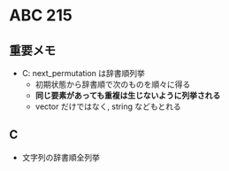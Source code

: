 # ABC 215

## 重要メモ

- C: next_permutation は辞書順列挙
  - 初期状態から辞書順で次のものを順々に得る
  - **同じ要素があっても重複は生じないように列挙される**
  - vector だけではなく, string などもとれる

## C

- 文字列の辞書順全列挙
